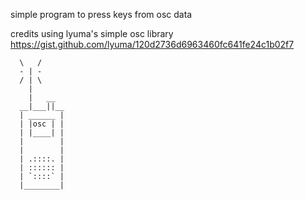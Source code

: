 simple program to press keys from osc data

credits 
using lyuma's simple osc library https://gist.github.com/lyuma/120d2736d6963460fc641fe24c1b02f7

```
  \   /
  - | - 
  / | \
    |
    |   __
  __|___||__
  | ______ |
  | |osc | |  
  | |____| |
  |        |
  |        |
  | .::::. |
  | :::::: |
  | `::::` |
  |________|
```
